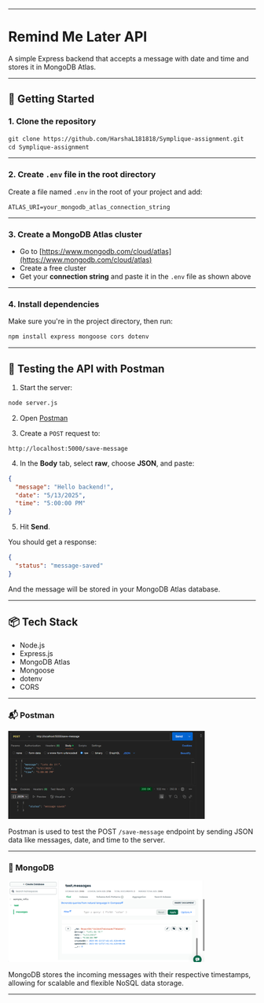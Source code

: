 
---


# Remind Me Later API

A simple Express backend that accepts a message with date and time and stores it in MongoDB Atlas.

---

## 🚀 Getting Started

### 1. Clone the repository
````markdown
git clone https://github.com/HarshaL181818/Symplique-assignment.git
cd Symplique-assignment
````
---

### 2. Create `.env` file in the root directory

Create a file named `.env` in the root of your project and add:

```
ATLAS_URI=your_mongodb_atlas_connection_string
```

---

### 3. Create a MongoDB Atlas cluster

* Go to [https://www.mongodb.com/cloud/atlas](https://www.mongodb.com/cloud/atlas)
* Create a free cluster
* Get your **connection string** and paste it in the `.env` file as shown above

---

### 4. Install dependencies

Make sure you're in the project directory, then run:

```bash
npm install express mongoose cors dotenv
```

---

## 🧪 Testing the API with Postman

1. Start the server:

```bash
node server.js
```

2. Open [Postman](https://www.postman.com/)

3. Create a `POST` request to:

```
http://localhost:5000/save-message
```

4. In the **Body** tab, select **raw**, choose **JSON**, and paste:

```json
{
  "message": "Hello backend!",
  "date": "5/13/2025",
  "time": "5:00:00 PM"
}
```

5. Hit **Send**.

You should get a response:

```json
{
  "status": "message-saved"
}
```

And the message will be stored in your MongoDB Atlas database.

---

## 📦 Tech Stack

* Node.js
* Express.js
* MongoDB Atlas
* Mongoose
* dotenv
* CORS

---



### 📬 Postman

<img src="./assets/postman.png" alt="Postman" width="400"/>

Postman is used to test the POST `/save-message` endpoint by sending JSON data like messages, date, and time to the server.

---

### 🍃 MongoDB

<img src="./assets/mongodb.png" alt="MongoDB" width="400"/>

MongoDB stores the incoming messages with their respective timestamps, allowing for scalable and flexible NoSQL data storage.

---

